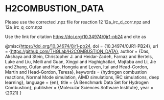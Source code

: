 # H2COMBUSTION_DATA
Please use the corrected .npz file for reaction 12 12a_irc_d_corr.npz and 12a_irc_q_corr.npz

Use the link for citation  https://doi.org/10.34974/0jr1-pb24 and cite as 

@misc{https://doi.org/10.34974/0jr1-pb24,
  doi = {10.34974/0JR1-PB24},
  url = {https://github.com/THGLab/H2COMBUSTION_DATA},
  author = {Das, Akshaya and Stein, Christopher J. and Heidar-Zadeh, Farnaz and Bertels, Luke and Liu, Meili and Guan, Xingyi and Haghighatlari, Mojtaba and Li, Jie and Zhang, Oufan and Hao, Hongxia and Leven, Itai and Head-Gordon, Martin and Head-Gordon, Teresa},
  keywords = {hydrogen combustion reactions, Normal Mode simulation, AIMD simulations, IRC simulations, deep learning},
  language = {en},
  title = {A Benchmark Data Set for Hydrogen Combustion},
  publisher = {Molecular Sciences Software Institute},
  year = {2021}
}

